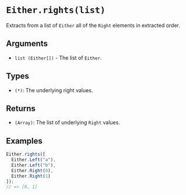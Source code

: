 # `Either.rights(list)`

Extracts from a list of `Either` all of the `Right` elements in extracted order.

## Arguments

* `list (Either[])` - The list of `Either`.

## Types

* `(*)`: The underlying right values.

## Returns

* `(Array)`: The list of underlying `Right` values.

## Examples

```javascript
Either.rights([
  Either.Left("a"),
  Either.Left("b"),
  Either.Right(0),
  Either.Right(1)
]);
// => [0, 1]
```

